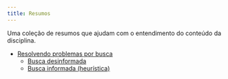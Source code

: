 ```yaml
---
title: Resumos
---
```


Uma coleção de resumos que ajudam com o entendimento do conteúdo da disciplina.

- [Resolvendo problemas por busca](./resolvendo-problemas-por-busca.md)
  - [Busca desinformada](./estrategias-busca-desinformada.md)
  - [Busca informada (heurística)](./estrategias-busca-informada.md)